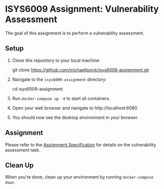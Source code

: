 # ISYS6009 Assignment: Vulnerability Assessment

The goal of this assignment is to perform a vulnerability assessment.


## Setup

1. Clone this repository to your local machine:

    git clone https://github.com/michaelborck/isys6009-assignment.git

2. Navigate to the `isys6009-assignment` directory:

    cd isys6009-assignment

3. Run `docker-compose up -d` to start all containers.

4. Open your web browser and navigate to http://localhost:6080.

6. You should now see the desktop environment in your browser.

## Assignment

Please refer to the [Assignment Specification](Assignment_Specification.md) for details on the vulnerability assessment task.

## Clean Up

When you're done, clean up your environment by running `docker-compose down`.
